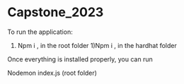 # Capstone_2023

To run the application:
1) Npm i , in the root folder
1)Npm i , in the hardhat folder

Once everything is installed properly, you can run 

Nodemon index.js (root folder)
